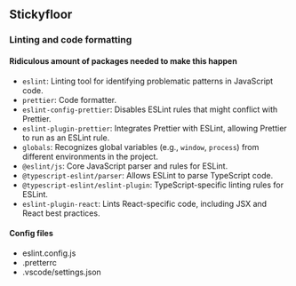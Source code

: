 ## Stickyfloor

### Linting and code formatting
#### Ridiculous amount of packages needed to make this happen
- `eslint`: Linting tool for identifying problematic patterns in JavaScript code.
- `prettier`: Code formatter.
- `eslint-config-prettier`: Disables ESLint rules that might conflict with Prettier.
- `eslint-plugin-prettier`: Integrates Prettier with ESLint, allowing Prettier to run as an ESLint rule.
- `globals`: Recognizes global variables (e.g., `window`, `process`) from different environments in the project.
- `@eslint/js`: Core JavaScript parser and rules for ESLint.
- `@typescript-eslint/parser`: Allows ESLint to parse TypeScript code.
- `@typescript-eslint/eslint-plugin`: TypeScript-specific linting rules for ESLint.
- `eslint-plugin-react`: Lints React-specific code, including JSX and React best practices.

#### Config files
- eslint.config.js
- .pretterrc
- .vscode/settings.json
